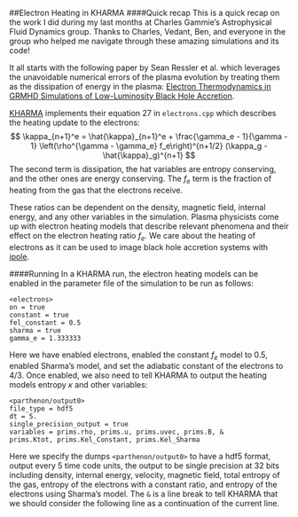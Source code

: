 ##Electron Heating in KHARMA
####Quick recap
This is a quick recap on the work I did during my last months at Charles Gammie’s Astrophysical Fluid Dynamics group. Thanks to Charles, Vedant, Ben, and everyone in the group who helped me navigate through these amazing simulations and its code!

It all starts with the following paper by Sean Ressler et al. which leverages the unavoidable numerical errors of the plasma evolution by treating them as the dissipation of energy in the plasma: [Electron Thermodynamics in GRMHD Simulations of Low-Luminosity Black Hole Accretion](https://arxiv.org/pdf/1509.04717.pdf).

[KHARMA](https://github.com/AFD-Illinois/kharma) implements their equation 27 in `electrons.cpp` which describes the heating update to the electrons: $$ \kappa_{n+1}^e = \hat{\kappa}_{n+1}^e + \frac{\gamma_e - 1}{\gamma - 1} \left(\rho^{\gamma - \gamma_e} f_e\right)^{n+1/2} (\kappa_g - \hat{\kappa}_g)^{n+1} $$ The second term is dissipation, the hat variables are entropy conserving, and the other ones are energy conserving. The $f_e$ term is the fraction of heating from the gas that the electrons receive. 

These ratios can be dependent on the density, magnetic field, internal energy, and any other variables in the simulation. Plasma physicists come up with electron heating models that describe relevant phenomena and their effect on the electron heating ratio $f_e$. We care about the heating of electrons as it can be used to image black hole accretion systems with [ipole](https://github.com/AFD-Illinois/ipole).

####Running
In a KHARMA run, the electron heating models can be enabled in the parameter file of the simulation to be run as follows:
```
<electrons>
on = true
constant = true
fel_constant = 0.5
sharma = true
gamma_e = 1.333333
```
Here we have enabled electrons, enabled the constant $f_e$ model to 0.5, enabled Sharma’s model, and set the adiabatic constant of the electrons to 4/3. Once enabled, we also need to tell KHARMA to output the heating models entropy $\kappa$ and other variables:
```
<parthenon/output0>
file_type = hdf5
dt = 5.
single_precision_output = true
variables = prims.rho, prims.u, prims.uvec, prims.B, &
prims.Ktot, prims.Kel_Constant, prims.Kel_Sharma
```
Here we specify the dumps `<parthenon/output0>` to have a hdf5 format, output every 5 time code units, the output to be single precision at 32 bits including density, internal energy, velocity, magnetic field, total entropy of the gas, entropy of the electrons with a constant ratio, and entropy of the electrons using Sharma’s model. The `&` is a line break to tell KHARMA that we should consider the following line as a continuation of the current line.

